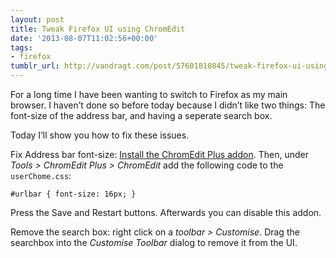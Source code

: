 ```yaml
---
layout: post
title: Tweak Firefox UI using ChromEdit
date: '2013-08-07T11:02:56+00:00'
tags:
- firefox
tumblr_url: http://vandragt.com/post/57601810845/tweak-firefox-ui-using-chromedit
---
```

For a long time I have been wanting to switch to Firefox as my main browser. I haven’t done so before today because I didn’t like two things: The font-size of the address bar, and having a seperate search box.

Today I’ll show you how to fix these issues.

Fix Address bar font-size: [Install the ChromEdit Plus addon](http://webdesigns.ms11.net/chromeditp.html). Then, under *Tools > ChromEdit Plus > ChromEdit* add the following code to the `userChome.css`:

```
#urlbar { font-size: 16px; }
```

Press the Save and Restart buttons.  Afterwards you can disable this addon.

Remove the search box: right click on a *toolbar > Customise*. Drag the searchbox into the *Customise Toolbar* dialog to remove it from the UI.
